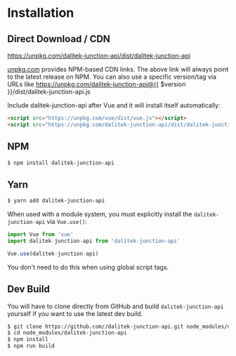 # Installation

## Direct Download / CDN

https://unpkg.com/dalitek-junction-api/dist/dalitek-junction-api 

[unpkg.com](https://unpkg.com) provides NPM-based CDN links. The above link will always point to the latest release on NPM. You can also use a specific version/tag via URLs like https://unpkg.com/dalitek-junction-api@{{ $version }}/dist/dalitek-junction-api.js
 
Include dalitek-junction-api after Vue and it will install itself automatically:

```html
<script src="https://unpkg.com/vue/dist/vue.js"></script>
<script src="https://unpkg.com/dalitek-junction-api/dist/dalitek-junction-api.js"></script>
```

## NPM

```sh
$ npm install dalitek-junction-api
```

## Yarn

```sh
$ yarn add dalitek-junction-api
```

When used with a module system, you must explicitly install the `dalitek-junction-api` via `Vue.use()`:

```javascript
import Vue from 'vue'
import dalitek-junction-api from 'dalitek-junction-api'

Vue.use(dalitek-junction-api)
```

You don't need to do this when using global script tags.

## Dev Build

You will have to clone directly from GitHub and build `dalitek-junction-api` yourself if
you want to use the latest dev build.

```sh
$ git clone https://github.com//dalitek-junction-api.git node_modules/dalitek-junction-api
$ cd node_modules/dalitek-junction-api
$ npm install
$ npm run build
```

